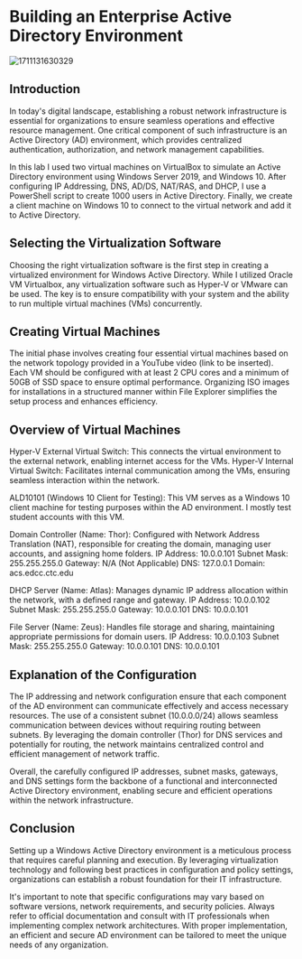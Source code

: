 # Building an Enterprise Active Directory Environment

![1711131630329](https://github.com/Lachiecodes/Active-Directory/assets/138475757/76ded16b-f089-4f78-a96a-9efafe198e9e)
## Introduction
In today's digital landscape, establishing a robust network infrastructure is essential for organizations to ensure seamless operations and effective resource management. One critical component of such infrastructure is an Active Directory (AD) environment, which provides centralized authentication, authorization, and network management capabilities. 

In this lab I used two virtual machines on VirtualBox to simulate an Active Directory environment using Windows Server 2019, and Windows 10. After configuring IP Addressing, DNS, AD/DS, NAT/RAS, and DHCP, I use a PowerShell script to create 1000 users in Active Directory. Finally, we create a client machine on Windows 10 to connect to the virtual network and add it to Active Directory.

## Selecting the Virtualization Software
Choosing the right virtualization software is the first step in creating a virtualized environment for Windows Active Directory. While I utilized Oracle VM Virtualbox, any virtualization software such as Hyper-V or VMware can be used. The key is to ensure compatibility with your system and the ability to run multiple virtual machines (VMs) concurrently.

## Creating Virtual Machines
The initial phase involves creating four essential virtual machines based on the network topology provided in a YouTube video (link to be inserted). Each VM should be configured with at least 2 CPU cores and a minimum of 50GB of SSD space to ensure optimal performance. Organizing ISO images for installations in a structured manner within File Explorer simplifies the setup process and enhances efficiency.

## Overview of Virtual Machines
Hyper-V External Virtual Switch: This connects the virtual environment to the external network, enabling internet access for the VMs.
Hyper-V Internal Virtual Switch: Facilitates internal communication among the VMs, ensuring seamless interaction within the network.

ALD10101 (Windows 10 Client for Testing): This VM serves as a Windows 10 client machine for testing purposes within the AD environment. I mostly test student accounts with this VM.

Domain Controller (Name: Thor): Configured with Network Address Translation (NAT), responsible for creating the domain, managing user accounts, and assigning home folders.
IP Address: 10.0.0.101
Subnet Mask: 255.255.255.0
Gateway: N/A (Not Applicable)
DNS: 127.0.0.1
Domain: acs.edcc.ctc.edu

DHCP Server (Name: Atlas): Manages dynamic IP address allocation within the network, with a defined range and gateway.
IP Address: 10.0.0.102
Subnet Mask: 255.255.255.0
Gateway: 10.0.0.101
DNS: 10.0.0.101

File Server (Name: Zeus): Handles file storage and sharing, maintaining appropriate permissions for domain users.
IP Address: 10.0.0.103
Subnet Mask: 255.255.255.0
Gateway: 10.0.0.101
DNS: 10.0.0.101

## Explanation of the Configuration
The IP addressing and network configuration ensure that each component of the AD environment can communicate effectively and access necessary resources. The use of a consistent subnet (10.0.0.0/24) allows seamless communication between devices without requiring routing between subnets. By leveraging the domain controller (Thor) for DNS services and potentially for routing, the network maintains centralized control and efficient management of network traffic.

Overall, the carefully configured IP addresses, subnet masks, gateways, and DNS settings form the backbone of a functional and interconnected Active Directory environment, enabling secure and efficient operations within the network infrastructure.

## Conclusion
Setting up a Windows Active Directory environment is a meticulous process that requires careful planning and execution. By leveraging virtualization technology and following best practices in configuration and policy settings, organizations can establish a robust foundation for their IT infrastructure.

It's important to note that specific configurations may vary based on software versions, network requirements, and security policies. Always refer to official documentation and consult with IT professionals when implementing complex network architectures. With proper implementation, an efficient and secure AD environment can be tailored to meet the unique needs of any organization.
